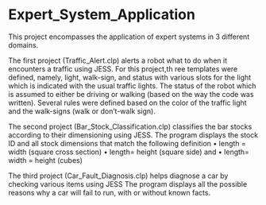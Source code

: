 # Expert_System_Application
This project encompasses the application of expert systems in 3 different domains. 

The first project (Traffic_Alert.clp) alerts a robot what to do when it encounters a traffic using JESS. For this project,th ree templates were defined, namely, light, walk-sign, and status with various slots for the light which is indicated with the usual traffic lights. The status of the robot which is assumed to either be driving or walking (based on the way the code was written). Several rules were defined based on the color of the traffic light and the walk-signs (walk or don’t-walk sign).

The second project (Bar_Stock_Classification.clp) classifies the bar stocks according to their dimensioning using JESS. The program displays the stock ID and all stock dimensions that match the following definition
                                      • length = width (square cross section)
                                      • length= height (square side) and
                                      • length= width = height (cubes)
				      
				      
The third project (Car_Fault_Diagnosis.clp) helps diagnose a car by checking various items using JESS  The program displays all the possible reasons why a car will fail to run, with or without known facts.
